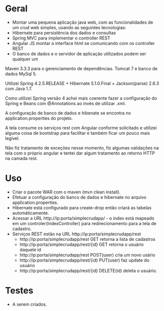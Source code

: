 # Geral

 - Montar uma pequena aplicação java web, com as funcionalidades de um crud web simples, usando as seguintes tecnologias:
  - Hibernate para persistência dos dados e consultas
  - Spring MVC para implementar o controller REST
  - Angular JS montar a interface html se comunicando com os controller REST
  - O banco de dados e o servidor de aplicação utilizados podem ser qualquer um

Maven 3.3.3 para o gerenciamento de dependências. 
Tomcat 7 e banco de dados MySql 5.

Utilizei Spring 4.2.5.RELEASE + Hibernate 5.1.0.Final + Jackson(parse) 2.6.3 com Java 1.7.

Como utilizei Spring versão 4 achei mais coerente fazer a configuração do Spring e Beans com @Annotations ao invés de utilizar .xml. 

A configuração de banco de dados e hibenate se encontra no application.properties do projeto. 

A tela consume os serviços rest com Angular conforme solicitado e utilizei alguma coisa de bootstrap para facilitar e também ficar um pouco mais legível. 

Não fiz tratamento de exceções nesse momento, fiz algumas validações na tela com o próprio angular e tentei dar algum tratamento ao retorno HTTP na camada rest. 

# Uso

- Criar o pacote WAR com o maven (mvn clean install).
- Efetuar a configuração do banco de dados e hibernate no arquivo application.properties. 
- Hibernate está configurado para create-drop então criará as tabelas automáticamente.
- Acessar a URL http://ip:porta/simplecrudapp/ - o index está mapeado em um controler(IndexController) para redirecionamento para a tela de cadastro.
- Serviços REST estão na URL http://ip:porta/simplecrudapp/rest
  - http://ip:porta/simplecrudapp/rest GET retorna a lista de cadastros
  - http://ip:porta/simplecrudapp/rest/{id} GET retorna o usuário daquele id
  - http://ip:porta/simplecrudapp/rest POST(user) cria um novo usário
  - http://ip:porta/simplecrudapp/rest/{id} PUT(user) faz update do usuário
  - http://ip:porta/simplecrudapp/rest/{id} DELETE(id) deleta o usuário.

# Testes 
- A serem criados.
